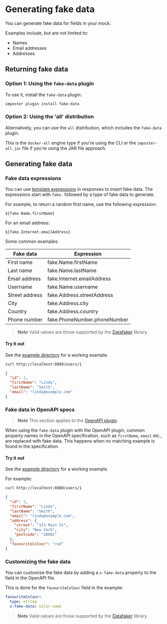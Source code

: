 # Generating fake data

You can generate fake data for fields in your mock.

Examples include, but are not limited to:

* Names
* Email addresses
* Addresses

## Returning fake data

### Option 1: Using the `fake-data` plugin

To use it, install the `fake-data` plugin:

```bash
imposter plugin install fake-data
```

### Option 2: Using the 'all' distribution

Alternatively, you can use the `all` distribution, which includes the `fake-data` plugin.

This is the `docker-all` engine type if you're using the CLI or the `imposter-all.jar` file if you're using the JAR file approach.

## Generating fake data

### Fake data expressions

You can use [template expressions](./templates.md) in responses to insert fake data. The expressions start with `fake.` followed by a type of fake data to generate.

For example, to return a random first name, use the following expression:

    ${fake.Name.firstName}

For an email address:

    ${fake.Internet.emailAddress}

Some common examples:

| Fake data      | Expression                   |
|----------------|------------------------------|
| First name     | fake.Name.firstName          |
| Last name      | fake.Name.lastName           |
| Email address  | fake.Internet.emailAddress   |
| Username       | fake.Name.username           |
| Street address | fake.Address.streetAddress   |
| City           | fake.Address.city            |
| Country        | fake.Address.country         |
| Phone number   | fake.PhoneNumber.phoneNumber |

> **Note**
> Valid values are those supported by the [Datafaker](https://github.com/datafaker-net/datafaker) library.

#### Try it out

See the [example directory](https://github.com/outofcoffee/imposter/blob/main/examples/rest/fake-data) for a working example.

```bash
curl http://localhost:8080/users/1
```

```json
{
  "id": 1,
  "firstName": "Linda",
  "lastName": "Smith",
  "email": "linda@example.com"
}
```

### Fake data in OpenAPI specs

> **Note**
> This section applies to the [OpenAPI plugin](openapi_plugin.md).

When using the `fake-data` plugin with the OpenAPI plugin, common property names in the OpenAPI specification, such as `firstName`, `email` etc., are replaced with fake data. This happens when no matching example is found in the specification.

#### Try it out

See the [example directory](https://github.com/outofcoffee/imposter/blob/main/examples/openapi/fake-data) for a working example.

For example:

```bash
curl http://localhost:8080/users/1
```

```json
{
  "id": 1,
  "firstName": "Linda",
  "lastName": "Smith",
  "email": "linda@example.com",
  "address": {
    "street": "123 Main St",
    "city": "New York",
    "postcode": "10001"
  },
  "favouriteColour": "red"
}
```

### Customizing the fake data

You can customize the fake data by adding a `x-fake-data` property to the field in the OpenAPI file.

This is done for the `favouriteColour` field in the example:

```yaml
favouriteColour:
  type: string
  x-fake-data: Color.name
```

> **Note**
> Valid values are those supported by the [Datafaker](https://github.com/datafaker-net/datafaker) library.
